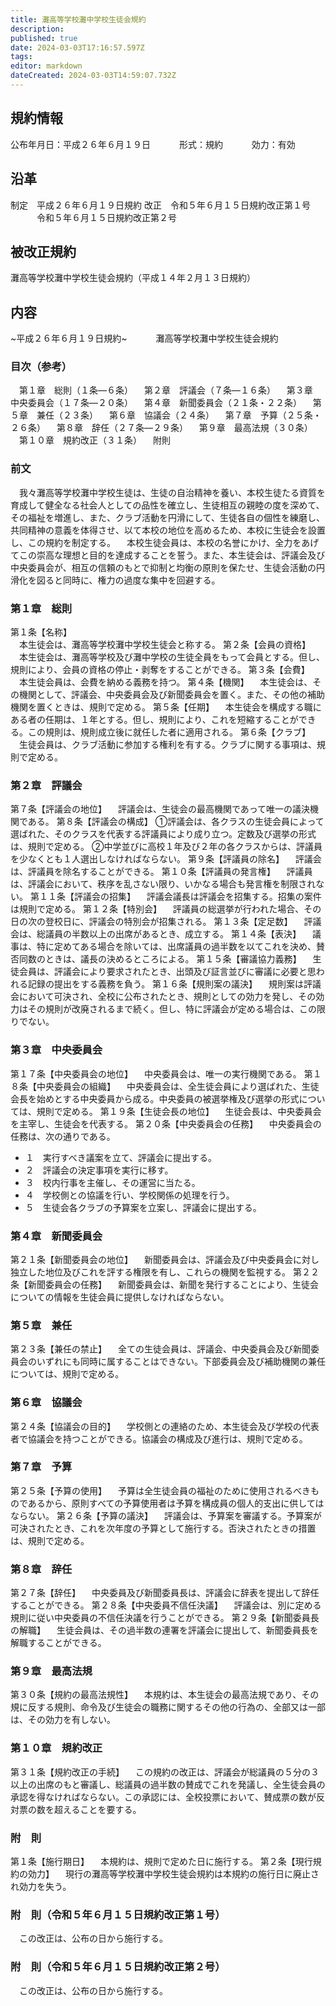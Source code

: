 ```yaml
---
title: 灘高等学校灘中学校生徒会規約
description: 
published: true
date: 2024-03-03T17:16:57.597Z
tags: 
editor: markdown
dateCreated: 2024-03-03T14:59:07.732Z
---
```


## 規約情報
公布年月日：平成２６年６月１９日
　　　形式：規約
　　　効力：有効
## 沿革
制定　平成２６年６月１９日規約
改正　令和５年６月１５日規約改正第１号
　　　令和５年６月１５日規約改正第２号
## 被改正規約
灘高等学校灘中学校生徒会規約（平成１４年２月１３日規約）
## 内容
~平成２６年６月１９日規約~
　　　灘高等学校灘中学校生徒会規約
### 目次（参考）
&emsp;第１章　総則（１条―６条）
　第２章　評議会（７条―１６条）
　第３章　中央委員会（１７条―２０条）
　第４章　新聞委員会（２１条・２２条）
　第５章　兼任（２３条）
　第６章　協議会（２４条）
　第７章　予算（２５条・２６条）
　第８章　辞任（２７条―２９条） 
　第９章　最高法規（３０条）
　第１０章　規約改正（３１条）
　附則
### 前文
&emsp;我々灘高等学校灘中学校生徒は、生徒の自治精神を養い、本校生徒たる資質を育成して健全なる社会人としての品性を確立し、生徒相互の親睦の度を深めて、その福祉を増進し、また、クラブ活動を円滑にして、生徒各自の個性を練磨し、共同精神の意義を体得させ、以て本校の地位を高めるため、本校に生徒会を設置し、この規約を制定する。
　本校生徒会員は、本校の名誉にかけ、全力をあげてこの崇高な理想と目的を達成することを誓う。また、本生徒会は、評議会及び中央委員会が、相互の信頼のもとで抑制と均衡の原則を保たせ、生徒会活動の円滑化を図ると同時に、権力の過度な集中を回避する。
### 第１章　総則
第１条【名称】  
　本生徒会は、灘高等学校灘中学校生徒会と称する。
第２条【会員の資格】
　本生徒会は、灘高等学校及び灘中学校の生徒全員をもって会員とする。但し、規則により、会員の資格の停止・剥奪をすることができる。
第３条【会費】
　本生徒会員は、会費を納める義務を持つ。
第４条【機関】
　本生徒会は、その機関として、評議会、中央委員会及び新聞委員会を置く。また、その他の補助機関を置くときは、規則で定める。
第５条【任期】
　本生徒会を構成する職にある者の任期は、１年とする。但し、規則により、これを短縮することができる。この規則は、規則成立後に就任した者に適用される。
第６条【クラブ】
　生徒会員は、クラブ活動に参加する権利を有する。クラブに関する事項は、規則で定める。
### 第２章　評議会
第７条【評議会の地位】
　評議会は、生徒会の最高機関であって唯一の議決機関である。
第８条【評議会の構成】
①評議会は、各クラスの生徒会員によって選ばれた、そのクラスを代表する評議員により成り立つ。定数及び選挙の形式は、規則で定める。
②中学並びに高校１年及び２年の各クラスからは、評議員を少なくとも１人選出しなければならない。
第９条【評議員の除名】
　評議会は、評議員を除名することができる。
第１０条【評議員の発言権】
　評議員は、評議会において、秩序を乱さない限り、いかなる場合も発言権を制限されない。
第１１条【評議会の招集】
　評議会議長は評議会を招集する。招集の案件は規則で定める。
第１２条【特別会】
　評議員の総選挙が行われた場合、その日の次の登校日に、評議会の特別会が招集される。
第１３条【定足数】
　評議会は、総議員の半数以上の出席があるとき、成立する。
第１４条【表決】
　議事は、特に定めてある場合を除いては、出席議員の過半数を以てこれを決め、賛否同数のときは、議長の決めるところによる。
第１５条【審議協力義務】
　生徒会員は、評議会により要求されたとき、出頭及び証言並びに審議に必要と思われる記録の提出をする義務を負う。
第１６条【規則案の議決】
　規則案は評議会において可決され、全校に公布されたとき、規則としての効力を発し、その効力はその規則が改廃されるまで続く。但し、特に評議会が定める場合は、この限りでない。
### 第３章　中央委員会
第１７条【中央委員会の地位】
　中央委員会は、唯一の実行機関である。
第１８条【中央委員会の組織】
　中央委員会は、全生徒会員により選ばれた、生徒会長を始めとする中央委員から成る。中央委員の被選挙権及び選挙の形式については、規則で定める。
第１９条【生徒会長の地位】
　生徒会長は、中央委員会を主宰し、生徒会を代表する。
第２０条【中央委員会の任務】
　中央委員会の任務は、次の通りである。
- １　実行すべき議案を立て、評議会に提出する。
- ２　評議会の決定事項を実行に移す。
- ３　校内行事を主催し、その運営に当たる。
- ４　学校側との協議を行い、学校関係の処理を行う。
- ５　生徒会各クラブの予算案を立案し、評議会に提出する。
### 第４章　新聞委員会
第２１条【新聞委員会の地位】
　新聞委員会は、評議会及び中央委員会に対し独立した地位及びこれを評する権限を有し、これらの機関を監視する。
第２２条【新聞委員会の任務】
　新聞委員会は、新聞を発行することにより、生徒会についての情報を生徒会員に提供しなければならない。
### 第５章　兼任
第２３条【兼任の禁止】
　全ての生徒会員は、評議会、中央委員会及び新聞委員会のいずれにも同時に属することはできない。下部委員会及び補助機関の兼任については、規則で定める。
### 第６章　協議会
第２４条【協議会の目的】
　学校側との連絡のため、本生徒会及び学校の代表者で協議会を持つことができる。協議会の構成及び進行は、規則で定める。
### 第７章　予算
第２５条【予算の使用】
　予算は全生徒会員の福祉のために使用されるべきものであるから、原則すべての予算使用者は予算を構成員の個人的支出に供してはならない。
第２６条【予算の議決】
　評議会は、予算案を審議する。予算案が可決されたとき、これを次年度の予算として施行する。否決されたときの措置は、規則で定める。
### 第８章　辞任
第２７条【辞任】
　中央委員及び新聞委員長は、評議会に辞表を提出して辞任することができる。
第２８条【中央委員不信任決議】
　評議会は、別に定める規則に従い中央委員の不信任決議を行うことができる。
第２９条【新聞委員長の解職】
　生徒会員は、その過半数の連署を評議会に提出して、新聞委員長を解職することができる。
### 第９章　最高法規
第３０条【規約の最高法規性】
　本規約は、本生徒会の最高法規であり、その規に反する規則、命令及び生徒会の職務に関するその他の行為の、全部又は一部は、その効力を有しない。
### 第１０章　規約改正
第３１条【規約改正の手続】
　この規約の改正は、評議会が総議員の５分の３以上の出席のもと審議し、総議員の過半数の賛成でこれを発議し、全生徒会員の承認を得なければならない。この承認には、全校投票において、賛成票の数が反対票の数を超えることを要する。
### 附　則
第１条【施行期日】
　本規約は、規則で定めた日に施行する。
第２条【現行規約の効力】
　現行の灘高等学校灘中学校生徒会規約は本規約の施行日に廃止され効力を失う。
### 附　則（令和５年６月１５日規約改正第１号）
&emsp;この改正は、公布の日から施行する。
### 附　則（令和５年６月１５日規約改正第２号）
&emsp;この改正は、公布の日から施行する。